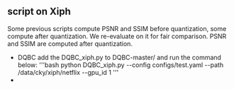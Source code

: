 ## script on Xiph
Some previous scripts compute PSNR and SSIM before quantization, some compute after quantization. We re-evaluate on it for fair comparison. PSNR and SSIM are computed after quantization.
* DQBC
  add the DQBC_xiph.py to DQBC-master/ and run the command below:
  '''bash
  python DQBC_xiph.py --config configs/test.yaml --path /data/cky/xiph/netflix --gpu_id 1
  '''
*
